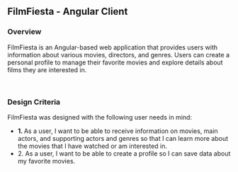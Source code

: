 <h2>FilmFiesta - Angular Client</h2>
<h3>Overview</h3>
<p>FilmFiesta is an Angular-based web application that provides users with information about various movies, directors, and genres. Users can create a personal profile to manage their favorite movies and explore details about films they are interested in.</p>
<br>
<h3>Design Criteria</h3>
<p>FilmFiesta was designed with the following user needs in mind:</p>
<ul>
  <li><strong>1. </strong> As a user, I want to be able to receive information on movies, main actors, and supporting actors and genres so that I can learn more about the movies that I have watched or am interested in.</li>
  <li>2. As a user, I want to be able to create a profile so I can save data about my favorite movies.</li>
</ul>
